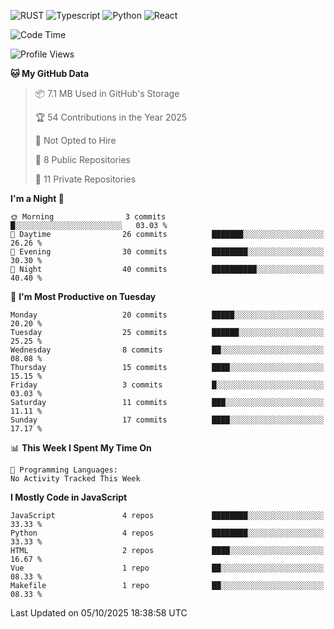 ![RUST](https://img.shields.io/badge/-Rust-141414?style=flat&logo=rust)
![Typescript](https://img.shields.io/badge/-Typescript-141414?style=flat&logo=typescript)
![Python](https://img.shields.io/badge/-Python-141414?style=flat&logo=python)
![React](https://img.shields.io/badge/-React-141414?style=flat&logo=react)

<!--START_SECTION:waka-->
![Code Time](http://img.shields.io/badge/Code%20Time-640%20hrs%207%20mins-blue)

![Profile Views](http://img.shields.io/badge/Profile%20Views-0-blue)

**🐱 My GitHub Data** 

> 📦 7.1 MB Used in GitHub's Storage 
 > 
> 🏆 54 Contributions in the Year 2025
 > 
> 🚫 Not Opted to Hire
 > 
> 📜 8 Public Repositories 
 > 
> 🔑 11 Private Repositories 
 > 
**I'm a Night 🦉** 

```text
🌞 Morning                3 commits           █░░░░░░░░░░░░░░░░░░░░░░░░   03.03 % 
🌆 Daytime                26 commits          ███████░░░░░░░░░░░░░░░░░░   26.26 % 
🌃 Evening                30 commits          ████████░░░░░░░░░░░░░░░░░   30.30 % 
🌙 Night                  40 commits          ██████████░░░░░░░░░░░░░░░   40.40 % 
```
📅 **I'm Most Productive on Tuesday** 

```text
Monday                   20 commits          █████░░░░░░░░░░░░░░░░░░░░   20.20 % 
Tuesday                  25 commits          ██████░░░░░░░░░░░░░░░░░░░   25.25 % 
Wednesday                8 commits           ██░░░░░░░░░░░░░░░░░░░░░░░   08.08 % 
Thursday                 15 commits          ████░░░░░░░░░░░░░░░░░░░░░   15.15 % 
Friday                   3 commits           █░░░░░░░░░░░░░░░░░░░░░░░░   03.03 % 
Saturday                 11 commits          ███░░░░░░░░░░░░░░░░░░░░░░   11.11 % 
Sunday                   17 commits          ████░░░░░░░░░░░░░░░░░░░░░   17.17 % 
```


📊 **This Week I Spent My Time On** 

```text
💬 Programming Languages: 
No Activity Tracked This Week
```

**I Mostly Code in JavaScript** 

```text
JavaScript               4 repos             ████████░░░░░░░░░░░░░░░░░   33.33 % 
Python                   4 repos             ████████░░░░░░░░░░░░░░░░░   33.33 % 
HTML                     2 repos             ████░░░░░░░░░░░░░░░░░░░░░   16.67 % 
Vue                      1 repo              ██░░░░░░░░░░░░░░░░░░░░░░░   08.33 % 
Makefile                 1 repo              ██░░░░░░░░░░░░░░░░░░░░░░░   08.33 % 
```




 Last Updated on 05/10/2025 18:38:58 UTC
<!--END_SECTION:waka-->
